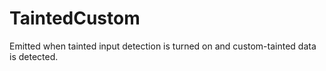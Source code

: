 # TaintedCustom

Emitted when tainted input detection is turned on and custom-tainted data is detected.
